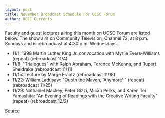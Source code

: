 ```yaml
---
layout: post
title: November Broadcast Schedule For UCSC Forum
author: UCSC Currents
---
```


Faculty and guest lectures airing this month on UCSC Forum are listed below. The show airs on Community Television, Channel 72, at 8 p.m. Sundays and is rebroadcast at 4:30 p.m. Wednesdays.

* 11/1: 1998 Martin Luther King Jr. convocation with Myrlie Evers-Williams (repeat) (rebroadcast 11/4)
* 11/8: "Trialogues" with Ralph Abraham, Terence McKenna, and Rupert Sheldrake (rebroadcast 11/11)
* 11/15: Lecture by Marge Frantz (rebroadcast 11/18)
* 11/22: William Ladusaw: "Quoth the Maven, 'Anymore' " (repeat) (rebroadcast 11/25)
* 11/29: Nathaniel Mackey, Peter Gizzi, Micah Perks, and Karen Tei Yamashita: "An Evening of Readings with the Creative Writing Faculty" (repeat) (rebroadcast 12/2)

[Source](http://www1.ucsc.edu/oncampus/currents/98-99/11-02/ctv.htm "Permalink to Community TV schedule: 11-02-98")

